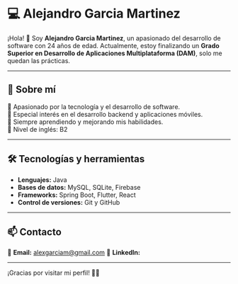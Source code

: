 # 💻 Alejandro Garcia Martinez  

¡Hola! 👋 Soy **Alejandro Garcia Martinez**, un apasionado del desarrollo de software con 24 años de edad. Actualmente, estoy finalizando un **Grado Superior en Desarrollo de Aplicaciones Multiplataforma (DAM)**, solo me quedan las prácticas.  

---  

## 🚀 Sobre mí  

🔹 Apasionado por la tecnología y el desarrollo de software.  
🔹 Especial interés en el desarrollo backend y aplicaciones móviles.  
🔹 Siempre aprendiendo y mejorando mis habilidades.  
🔹 Nivel de inglés: B2

---  

## 🛠️ Tecnologías y herramientas  

- **Lenguajes:** Java
- **Bases de datos:** MySQL, SQLite, Firebase  
- **Frameworks:** Spring Boot, Flutter, React  
- **Control de versiones:** Git y GitHub  

---  

## 📫 Contacto  

📧 **Email:** alexgarciam@gmail.com 
🔗 **LinkedIn:**     

---  

¡Gracias por visitar mi perfil! 🚀✨
